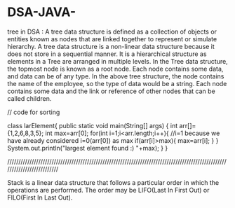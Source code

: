 # DSA-JAVA-
tree in DSA :
A tree data structure is defined as a collection of objects or entities known as nodes that are linked together to represent or simulate hierarchy.
A tree data structure is a non-linear data structure because it does not store in a sequential manner. It is a hierarchical structure as elements in a Tree are arranged in multiple levels.
In the Tree data structure, the topmost node is known as a root node. Each node contains some data, and data can be of any type. In the above tree structure, the node contains the name of the employee, so the type of data would be a string.
Each node contains some data and the link or reference of other nodes that can be called children.


// code for sorting

class larElement{
    public static void main(String[] args) {
        int arr[]={1,2,6,8,3,5};
        int max=arr[0];
        for(int i=1;i<arr.length;i++){        //i=1 because we have already considered i=0(arr[0]) as max 
            if(arr[i]>max){
                max=arr[i];
            }
        }
        System.out.println("largest element found :) "+max);
    }
}


//////////////////////////////////////////////////////////////////////////////////////////////////////////////////////////

Stack is a linear data structure that follows a particular order in which the operations are performed. The order may be LIFO(Last In First Out) or FILO(First In Last Out).
